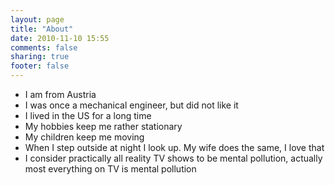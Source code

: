 ```yaml
---
layout: page
title: "About"
date: 2010-11-10 15:55
comments: false
sharing: true
footer: false
---
```

* I am from Austria
* I was once a mechanical engineer, but did not like it
* I lived in the US for a long time
* My hobbies keep me rather stationary
* My children keep me moving
* When I step outside at night I look up. My wife does the same, I love that
* I consider practically all reality TV shows to be mental pollution, actually most everything on TV is mental pollution
